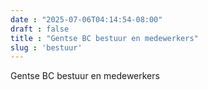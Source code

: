 ```yaml
---
date : "2025-07-06T04:14:54-08:00"
draft : false
title : "Gentse BC bestuur en medewerkers"
slug : 'bestuur'
---
```

Gentse BC bestuur en medewerkers




